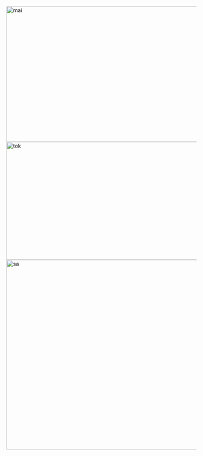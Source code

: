 <img width="794" height="359" alt="mai" src="https://github.com/user-attachments/assets/443a8611-b8c1-4907-bf2c-b9b8a62cb352" />
<img width="1059" height="312" alt="tok" src="https://github.com/user-attachments/assets/dc8d717c-1542-4feb-a711-9874e02c6d45" />
<img width="1066" height="502" alt="sa" src="https://github.com/user-attachments/assets/3fc7222b-6c85-4ced-beea-66e428b5fb7f" />
